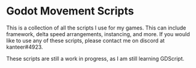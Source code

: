 # Godot Movement Scripts
This is a collection of all the scripts I use for my games. This can include framework, delta speed arrangements, instancing, and more. If you would like to use any of these scripts, please contact me on discord at kanteer#4923.

These scripts are still a work in progress, as I am still learning GDScript. 
